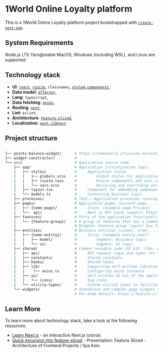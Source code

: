 # 1World Online Loyalty platform

This is a 1World Online Loyalty platform project bootstrapped with [`create-next-app`](https://github.com/vercel/next.js/tree/canary/packages/create-next-app).

## System Requirements

Node.js LTS
Yarn@stable
MacOS, Windows (including WSL), and Linux are supported

## Technology stack

- **UI**: [`react`](https://reactjs.org/docs/getting-started.html), [`rsuite`](https://rsuitejs.com/guide/introduction/), `classnames`, [`styled-components`](https://styled-components.com/docs),
- **Data model**: [`effector`](https://effector.dev/docs/introduction/installation),
- **Lang**: `typescript`,
- **Data fetching**: [`axios`](https://axios-http.com/),
- **Routing**: [`next`](https://nextjs.org/docs),
- **Lint**: `eslint`,
- **Architecture**: [`feature-sliced`](https://feature-sliced.design/docs/intro),
- **Localization**: [`next-i18next`](https://github.com/isaachinman/next-i18next#readme).

## Project structure

```bash

├── points-balance-widget/      # https://tokenworld.atlassian.net/wiki/spaces/1WORLDONLI/pages/1512833043/Points+balance+widget
├── widget-constructor/         #
└── src/                        # Application source code
    ├── app/                    # Application initialization logic
    |   ├── styles/             #     Application styles
    |   |   ├── globals.scss    #         Global styles for application
    |   |   ├── rsuite.less     #         Rsuite components and vars customization
    |   |   └── vars.scss       #         Declaring and overriding variables
    |   ├── layout.tsx          #     Component for embedding components on all pages
    |   └── models.ts           #     Connecting business logic
    ├── processes/              # (Opt.) Application processes running on pages
    ├── pages/                  # Application pages (account-page, ...)
    |   ├── {some-page}/        #     Slice: (example page Privacy)
    |   └──  api/               #     Next.js API route support: https://nextjs.org/docs/api-routes/introduction
    ├── features/               # Parts of the application functionality (auth-by-oauth, ...)
    |   └── {feature-group}/    # A group of features that has a common subject area
    |                           # Example: Feature group "apple" has features: "apple-list" and "apple-creation-form"
    ├── entities/               # Business entities (viewer, order, ...)
    |   ├── {some-entity}/      #     Slice: (example entity User)
    |   |   ├── model/          #         Segment: Business logic
    |   |   └── ui/             #         Segment: UI logic
    ├── shared/                 # Common reusable code (UI kit, libs, API, ...)
    |   ├── api/                #     API request logic and types for them
    |   ├── constants/          #     Shared constants
    |   ├── hooks/              #     Shared hooks
    |   ├── lib/                #     Supporting self-written libraries
    |   |    └── axios.ts       #     Configuring axios instance
    |   ├── ui/                 #     Self-written UI kit of the application
    |   |   └── icons/          #     Svg-icons
    |   └── utility-types/      #     Custom utility types to facilitate common type transformations
    └── widgets/                # Standalone and complex page widgets that compose the underlying layers
                                # For mode details: https://feature-sliced.design/docs/reference/layers/widgets
```

## Learn More

To learn more about technology stack, take a look at the following resources:

- [Learn Next.js](https://nextjs.org/learn) - an interactive Next.js tutorial.
- [Quick excursion into feature-sliced](https://www.youtube.com/watch?v=SnzPAr_FJ7w) - Presentation: Feature Sliced - Architecture of Frontend Projects / Ilya Azin.
